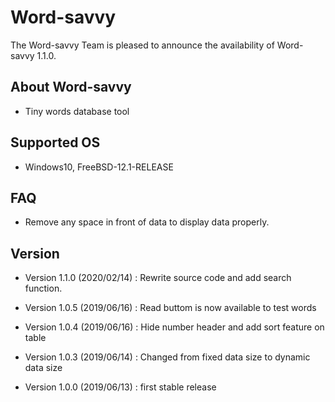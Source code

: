 
# Word-savvy

The Word-savvy Team is pleased to announce the availability of Word-savvy 1.1.0.

## About Word-savvy
 
* Tiny words database tool

## Supported OS 

* Windows10, FreeBSD-12.1-RELEASE

## FAQ

* Remove any space in front of data to display data properly.

## Version

* Version 1.1.0	(2020/02/14)
	: Rewrite source code and add search function.

* Version 1.0.5	(2019/06/16)
	: Read buttom is now available to test words 

* Version 1.0.4	(2019/06/16)
	: Hide number header and add sort feature on table 

* Version 1.0.3	(2019/06/14)
	: Changed from fixed data size to dynamic data size

* Version 1.0.0	(2019/06/13)
	: first stable release
